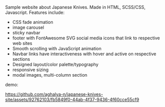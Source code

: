 Sample website about Japanese Knives. Made in HTML, SCSS/CSS, Javascript.
Features include: 
  - CSS fade animation
  - image carousel
  - sticky navbar
  - footer with FontAwesome SVG social media icons that link to respective web sites
  - Smooth scrolling with JavaScript animation
  - Navbar links have interactiveness with hover and active on respective sections
  - Designed layout/color palette/typography
  - responsive sizing
  - modal images, multi-column section

demo:

https://github.com/aghalya-n/japanese-knives-site/assets/92762103/fb5849f0-44ab-4f37-9436-4f60cce55cf9


